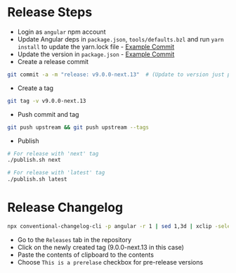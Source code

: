 # Release Steps

- Login as `angular` npm account
- Update Angular deps in `package.json`, `tools/defaults.bzl` and run `yarn install` to update the yarn.lock file - [Example Commit](https://github.com/angular/universal/commit/bf252680e41ff41d57db6172cb0532aea646b32c)
- Update the version in `package.json` - [Example Commit](https://github.com/angular/universal/commit/fccca4b49f198fb9b6a52877db58909ebb419369)
- Create a release commit

```sh
git commit -a -m "release: v9.0.0-next.13"  # (Update to version just put in package.json)
```

- Create a tag

```sh
git tag -v v9.0.0-next.13
```

- Push commit and tag

```sh
git push upstream && git push upstream --tags
```

- Publish

```sh
# For release with 'next' tag
./publish.sh next
```

```sh
# For release with 'latest' tag
./publish.sh latest
```

# Release Changelog

```sh
npx conventional-changelog-cli -p angular -r 1 | sed 1,3d | xclip -selection clipboard
```

- Go to the `Releases` tab in the repository
- Click on the newly created tag (9.0.0-next.13 in this case)
- Paste the contents of clipboard to the contents
- Choose `This is a prerelase` checkbox for pre-release versions
